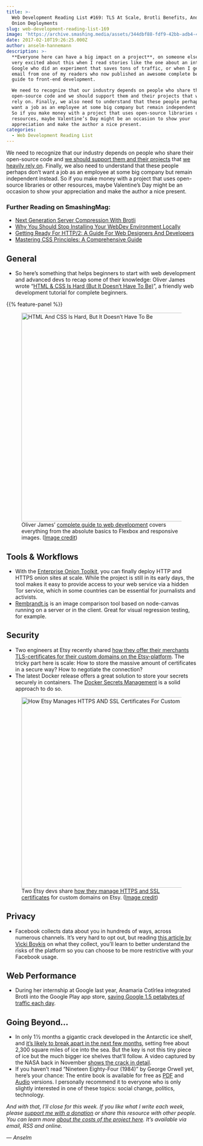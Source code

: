 ```yaml
---
title: >-
  Web Development Reading List #169: TLS At Scale, Brotli Benefits, And Easy
  Onion Deployments
slug: web-development-reading-list-169
image: 'https://archive.smashing.media/assets/344dbf88-fdf9-42bb-adb4-46f01eedd629/84dc894e-04aa-4e4c-bdc9-320369dd920d/wdrl-169-opt.png'
date: 2017-02-10T19:26:25.000Z
author: anselm-hannemann
description: >-
  **Everyone here can have a big impact on a project**, on someone else. I get
  very excited about this when I read stories like the one about an intern at
  Google who did an experiment that saves tons of traffic, or when I get an
  email from one of my readers who now published an awesome complete beginner’s
  guide to front-end development.

  We need to recognize that our industry depends on people who share their
  open-source code and we should support them and their projects that we heavily
  rely on. Finally, we also need to understand that these people perhaps don’t
  want a job as an employee at some big company but remain independent instead.
  So if you make money with a project that uses open-source libraries or other
  resources, maybe Valentine’s Day might be an occasion to show your
  appreciation and make the author a nice present.
categories:
  - Web Development Reading List
---
```

We need to recognize that our industry depends on people who share their open-source code and [we should support them and their projects](https://twitter.com/substack/status/829802572508639232) that [we heavily rely on](https://twitter.com/jashkenas/status/829817619410780160). Finally, we also need to understand that these people perhaps don’t want a job as an employee at some big company but remain independent instead. So if you make money with a project that uses open-source libraries or other resources, maybe Valentine’s Day might be an occasion to show your appreciation and make the author a nice present.</p>

### <span class="rh">Further Reading</span> on SmashingMag:

*   [Next Generation Server Compression With Brotli](https://www.smashingmagazine.com/2016/10/next-generation-server-compression-with-brotli/)
*   [Why You Should Stop Installing Your WebDev Environment Locally](https://www.smashingmagazine.com/2016/04/stop-installing-your-webdev-environment-locally-with-docker/)
*   [Getting Ready For HTTP/2: A Guide For Web Designers And Developers](https://www.smashingmagazine.com/2016/02/getting-ready-for-http2/)
*   [Mastering CSS Principles: A Comprehensive Guide](https://www.smashingmagazine.com/mastering-css-principles-comprehensive-reference-guide/)

## General

*   So here’s something that helps beginners to start with web development and advanced devs to recap some of their knowledge: Oliver James wrote “[HTML & CSS Is Hard (But It Doesn’t Have To Be)](https://internetingishard.com/html-and-css/)”, a friendly web development tutorial for complete beginners.

{{% feature-panel %}}

<figure><a href="https://internetingishard.com/html-and-css/"><img loading="lazy" decoding="async" src="https://archive.smashing.media/assets/344dbf88-fdf9-42bb-adb4-46f01eedd629/046b8287-6908-45e5-b820-bef727d4d5ff/html-and-css-is-hard-opt.png" width="800" height="551" alt="HTML And CSS Is Hard, But It Doesn’t Have To Be" /></a><figcaption>Oliver James’ <a href="https://internetingishard.com/html-and-css/">complete guide to web development</a> covers everything from the absolute basics to Flexbox and responsive images. (<a href="https://internetingishard.com/html-and-css/">Image credit</a>)</figcaption></figure>

## Tools & Workflows

*   With the [Enterprise Onion Toolkit](https://github.com/alecmuffett/eotk), you can finally deploy HTTP and HTTPS onion sites at scale. While the project is still in its early days, the tool makes it easy to provide access to your web service via a hidden Tor service, which in some countries can be essential for journalists and activists.
*   [Rembrandt.js](https://rembrandtjs.com/) is an image comparison tool based on node-canvas running on a server or in the client. Great for visual regression testing, for example.</p>

## Security

*   Two engineers at Etsy recently shared [how they offer their merchants TLS-certificates for their custom domains on the Etsy-platform](https://codeascraft.com/2017/01/31/how-etsy-manages-https-and-ssl-certificates-for-custom-domains-on-pattern/). The tricky part here is scale: How to store the massive amount of certificates in a secure way? How to negotiate the connection?
*   The latest Docker release offers a great solution to store your secrets securely in containers. The [Docker Secrets Management](https://blog.docker.com/2017/02/docker-secrets-management/) is a solid approach to do so.

<figure><a href="https://codeascraft.com/2017/01/31/how-etsy-manages-https-and-ssl-certificates-for-custom-domains-on-pattern/"><img loading="lazy" decoding="async" src="https://archive.smashing.media/assets/344dbf88-fdf9-42bb-adb4-46f01eedd629/5dc666b9-59b4-4047-8f2f-0c4d90886478/how-etsy-manages-certificates-opt.png" width="800" height="503" alt="How Etsy Manages HTTPS AND SSL Certificates For Custom Domains" /></a><figcaption>Two Etsy devs share <a href="https://codeascraft.com/2017/01/31/how-etsy-manages-https-and-ssl-certificates-for-custom-domains-on-pattern/">how they manage HTTPS and SSL certificates</a> for custom domains on Etsy. (<a href="https://codeascraft.com/2017/01/31/how-etsy-manages-https-and-ssl-certificates-for-custom-domains-on-pattern/">Image credit</a>)</figcaption></figure>

## Privacy

*   Facebook collects data about you in hundreds of ways, across numerous channels. It’s very hard to opt out, but reading [this article by Vicki Boykis](https://veekaybee.github.io/facebook-is-collecting-this/) on what they collect, you’ll learn to better understand the risks of the platform so you can choose to be more restrictive with your Facebook usage.</p>

## Web Performance

*   During her internship at Google last year, Anamaria Cotîrlea integrated Brotli into the Google Play app store, [saving Google 1.5 petabytes of traffic each day](https://students.googleblog.com/2017/02/intern-impact-brotli-compression-for.html?m=1).</p>

## Going Beyond…

*   In only 1 1⁄2 months a gigantic crack developed in the Antarctic ice shelf, and [it’s likely to break apart in the next few months](https://www.nytimes.com/interactive/2017/02/07/science/earth/antarctic-crack.html?smid=pl-share), setting free about 2,300 square miles of ice into the sea. But the key is not this tiny piece of ice but the much bigger ice shelves that’ll follow. A video captured by the NASA back in November [shows the crack in detail](https://www.nasa.gov/feature/goddard/2016/nasa-nears-finish-line-of-annual-study-of-changing-antarctic-ice).
*   If you haven’t read “Nineteen Eighty-Four (1984)” by George Orwell yet, here’s your chance: The entire book is available for free as [PDF](https://ia600201.us.archive.org/8/items/NINETEENEIGHTY-FOUR1984ByGeorgeOrwellPDFAudioBook/1984.pdf) and [Audio](https://archive.org/details/NINETEENEIGHTY-FOUR1984ByGeorgeOrwellPDFAudioBook/1984-01.mp3) versions. I personally recommend it to everyone who is only slightly interested in one of these topics: social change, politics, technology.

_And with that, I’ll close for this week. If you like what I write each week, please [support me with a donation](https://wdrl.info/donate) or share this resource with other people. You can learn more [about the costs of the project here](https://wdrl.info/costs/). It’s available via email, RSS and online._

_— Anselm_

